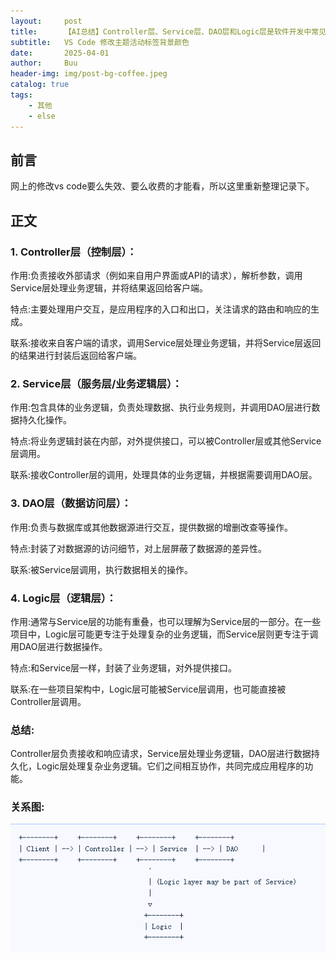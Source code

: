 ```yaml
---
layout:     post
title:      【AI总结】Controller层、Service层、DAO层和Logic层是软件开发中常见的模块分层，它们在应用程序中扮演着不同的角色，共同协作完成业务逻辑。
subtitle:   VS Code 修改主题活动标签背景颜色
date:       2025-04-01
author:     Buu
header-img: img/post-bg-coffee.jpeg
catalog: true
tags:
    - 其他
    - else
---
```


## 前言

网上的修改vs code要么失效、要么收费的才能看，所以这里重新整理记录下。


## 正文

### 1. Controller层（控制层）：

作用:负责接收外部请求（例如来自用户界面或API的请求），解析参数，调用Service层处理业务逻辑，并将结果返回给客户端。

特点:主要处理用户交互，是应用程序的入口和出口，关注请求的路由和响应的生成。

联系:接收来自客户端的请求，调用Service层处理业务逻辑，并将Service层返回的结果进行封装后返回给客户端。

### 2. Service层（服务层/业务逻辑层）：

作用:包含具体的业务逻辑，负责处理数据、执行业务规则，并调用DAO层进行数据持久化操作。

特点:将业务逻辑封装在内部，对外提供接口，可以被Controller层或其他Service层调用。

联系:接收Controller层的调用，处理具体的业务逻辑，并根据需要调用DAO层。

### 3. DAO层（数据访问层）：

作用:负责与数据库或其他数据源进行交互，提供数据的增删改查等操作。

特点:封装了对数据源的访问细节，对上层屏蔽了数据源的差异性。

联系:被Service层调用，执行数据相关的操作。

### 4. Logic层（逻辑层）：

作用:通常与Service层的功能有重叠，也可以理解为Service层的一部分。在一些项目中，Logic层可能更专注于处理复杂的业务逻辑，而Service层则更专注于调用DAO层进行数据操作。

特点:和Service层一样，封装了业务逻辑，对外提供接口。

联系:在一些项目架构中，Logic层可能被Service层调用，也可能直接被Controller层调用。


### 总结:

Controller层负责接收和响应请求，Service层处理业务逻辑，DAO层进行数据持久化，Logic层处理复杂业务逻辑。它们之间相互协作，共同完成应用程序的功能。

### 关系图:

![图片1](/img/20250804.png)

